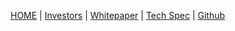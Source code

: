 [HOME](/) | [Investors](/investors/) | [Whitepaper](/whitepaper/) | [Tech Spec](/spec/) | [Github](https://github.com/Confidence-coin/Coco)
